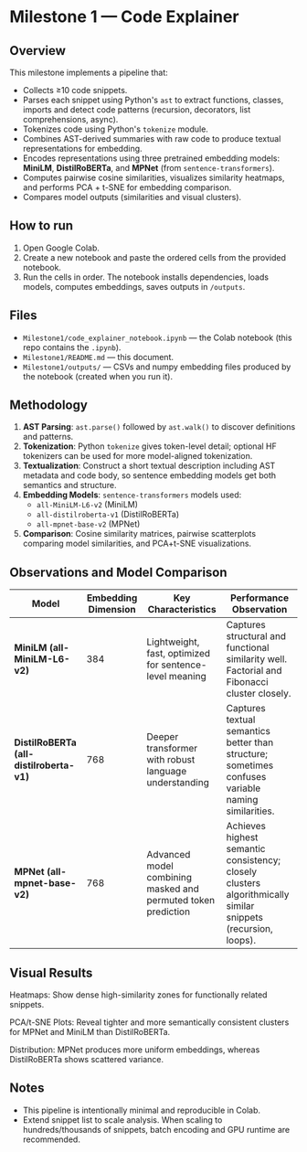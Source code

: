 # Milestone 1 — Code Explainer

## Overview
This milestone implements a pipeline that:
- Collects ≥10 code snippets.
- Parses each snippet using Python's `ast` to extract functions, classes, imports and detect code patterns (recursion, decorators, list comprehensions, async).
- Tokenizes code using Python's `tokenize` module.
- Combines AST-derived summaries with raw code to produce textual representations for embedding.
- Encodes representations using three pretrained embedding models: **MiniLM**, **DistilRoBERTa**, and **MPNet** (from `sentence-transformers`).
- Computes pairwise cosine similarities, visualizes similarity heatmaps, and performs PCA + t-SNE for embedding comparison.
- Compares model outputs (similarities and visual clusters).

## How to run
1. Open Google Colab.
2. Create a new notebook and paste the ordered cells from the provided notebook.
3. Run the cells in order. The notebook installs dependencies, loads models, computes embeddings, saves outputs in `/outputs`.

## Files
- `Milestone1/code_explainer_notebook.ipynb` — the Colab notebook (this repo contains the `.ipynb`).
- `Milestone1/README.md` — this document.
- `Milestone1/outputs/` — CSVs and numpy embedding files produced by the notebook (created when you run it).

## Methodology
1. **AST Parsing**: `ast.parse()` followed by `ast.walk()` to discover definitions and patterns.
2. **Tokenization**: Python `tokenize` gives token-level detail; optional HF tokenizers can be used for more model-aligned tokenization.
3. **Textualization**: Construct a short textual description including AST metadata and code body, so sentence embedding models get both semantics and structure.
4. **Embedding Models**: `sentence-transformers` models used:
   - `all-MiniLM-L6-v2` (MiniLM)
   - `all-distilroberta-v1` (DistilRoBERTa)
   - `all-mpnet-base-v2` (MPNet)
5. **Comparison**: Cosine similarity matrices, pairwise scatterplots comparing model similarities, and PCA+t-SNE visualizations.

## Observations and Model Comparison

| Model                                    | Embedding Dimension | Key Characteristics                                           | Performance Observation                                                                                      |
| ---------------------------------------- | ------------------- | ------------------------------------------------------------- | ------------------------------------------------------------------------------------------------------------ |
| **MiniLM (all-MiniLM-L6-v2)**            | 384                 | Lightweight, fast, optimized for sentence-level meaning       | Captures structural and functional similarity well. Factorial and Fibonacci cluster closely.                 |
| **DistilRoBERTa (all-distilroberta-v1)** | 768                 | Deeper transformer with robust language understanding         | Captures textual semantics better than structure; sometimes confuses variable naming similarities.           |
| **MPNet (all-mpnet-base-v2)**            | 768                 | Advanced model combining masked and permuted token prediction | Achieves highest semantic consistency; closely clusters algorithmically similar snippets (recursion, loops). |

## Visual Results

Heatmaps: Show dense high-similarity zones for functionally related snippets.

PCA/t-SNE Plots: Reveal tighter and more semantically consistent clusters for MPNet and MiniLM than DistilRoBERTa.

Distribution: MPNet produces more uniform embeddings, whereas DistilRoBERTa shows scattered variance.

## Notes
- This pipeline is intentionally minimal and reproducible in Colab.
- Extend snippet list to scale analysis. When scaling to hundreds/thousands of snippets, batch encoding and GPU runtime are recommended.

